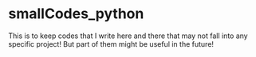 # smallCodes_python
This is to keep codes that I write here and there that may not fall into any specific project! But part of them might be useful in the future!
